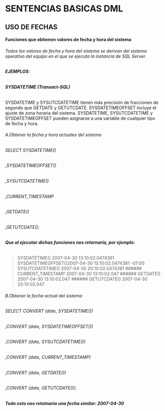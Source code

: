 # **SENTENCIAS BASICAS DML**
## **USO DE FECHAS**

#### **Funciones que obtienen valores de fecha y hora del sistema**
###### Todos los valores de fecha y hora del sistema se derivan del sistema operativo del equipo en el que se ejecuta la instancia de SQL Server.

###### **EJEMPLOS:**
###### **SYSDATETIME (Transact-SQL)**
SYSDATETIME y SYSUTCDATETIME tienen más precisión de fracciones de segundo que GETDATE y GETUTCDATE. SYSDATETIMEOFFSET incluye el ajuste de zona horaria del sistema. SYSDATETIME, SYSUTCDATETIME y SYSDATETIMEOFFSET pueden asignarse a una variable de cualquier tipo de fecha y hora.
###### A.Obtener la fecha y hora actuales del sistema
  ###### SELECT SYSDATETIME()
  ###### ,SYSDATETIMEOFFSET()
  ###### ,SYSUTCDATETIME()
  ###### ,CURRENT_TIMESTAMP
  ###### ,GETDATE()
  ###### ,GETUTCDATE();
###### **Que al ejecutar dichas funciones nos retornaria, por ejemplo:**
>SYSDATETIME()      2007-04-30 13:10:02.0474381
>SYSDATETIMEOFFSET()2007-04-30 13:10:02.0474381 -07:00
>SYSUTCDATETIME()   2007-04-30 20:10:02.0474381
    ###### CURRENT_TIMESTAMP  2007-04-30 13:10:02.047
    ###### GETDATE()          2007-04-30 13:10:02.047
    ###### GETUTCDATE()       2007-04-30 20:10:02.047
###### B.Obtener la fecha actual del sistema
###### SELECT CONVERT (date, SYSDATETIME())
###### ,CONVERT (date, SYSDATETIMEOFFSET())
###### ,CONVERT (date, SYSUTCDATETIME())
###### ,CONVERT (date, CURRENT_TIMESTAMP)
###### ,CONVERT (date, GETDATE())
###### ,CONVERT (date, GETUTCDATE());
###### **Todo esto nos retotnaria una fecha similar: 2007-04-30**
